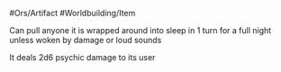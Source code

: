 #Ors/Artifact  #Worldbuilding/Item 

Can pull anyone it is wrapped around into sleep in 1 turn for a full night unless woken by damage or loud sounds 

It deals 2d6 psychic damage to its user 